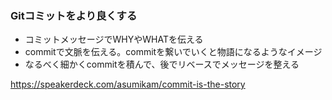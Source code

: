 ### Gitコミットをより良くする
<!-- {ISSUEタイトル}.md になります -->
<!-- ISSUEラベル名に対応するディレクトリに格納されます -->
<!-- ISSUEタイトルに`###`を足して、descriptionの1行目に自動追記します -->
- コミットメッセージでWHYやWHATを伝える
- commitで文脈を伝える。commitを繋いでいくと物語になるようなイメージ
- なるべく細かくcommitを積んで、後でリベースでメッセージを整える

https://speakerdeck.com/asumikam/commit-is-the-story
